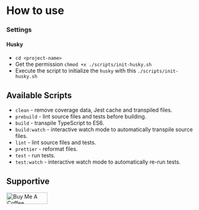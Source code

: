 # How to use

### Settings

#### Husky

- `cd <project-name>`
- Get the permission `chmod +x ./scripts/init-husky.sh`
- Execute the script to initialize the `husky` with this `./scripts/init-husky.sh`

#### 


## Available Scripts

- `clean` - remove coverage data, Jest cache and transpiled files.
- `prebuild` - lint source files and tests before building.
- `build` - transpile TypeScript to ES6.
- `build:watch` - interactive watch mode to automatically transpile source files.
- `lint` - lint source files and tests.
- `prettier` - reformat files.
- `test` - run tests.
- `test:watch` - interactive watch mode to automatically re-run tests.

## Supportive

<a href="https://www.buymeacoffee.com/maemreyo" target="_blank"><img src="https://cdn.buymeacoffee.com/buttons/v2/default-yellow.png" alt="Buy Me A Coffee" style="height: 30px !important;width: 108px !important;" ></a>

